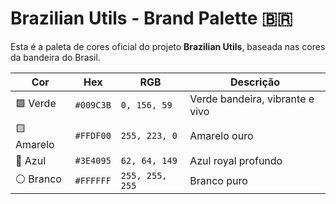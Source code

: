 # Brazilian Utils - Brand Palette 🇧🇷

Esta é a paleta de cores oficial do projeto **Brazilian Utils**, baseada nas cores da bandeira do Brasil.

| Cor        | Hex       | RGB             | Descrição                       |
| ---------- | --------- | --------------- | ------------------------------- |
| 🟩 Verde   | `#009C3B` | `0, 156, 59`    | Verde bandeira, vibrante e vivo |
| 🟨 Amarelo | `#FFDF00` | `255, 223, 0`   | Amarelo ouro                    |
| 🔵 Azul    | `#3E4095` | `62, 64, 149`   | Azul royal profundo             |
| ⚪ Branco  | `#FFFFFF` | `255, 255, 255` | Branco puro                     |
